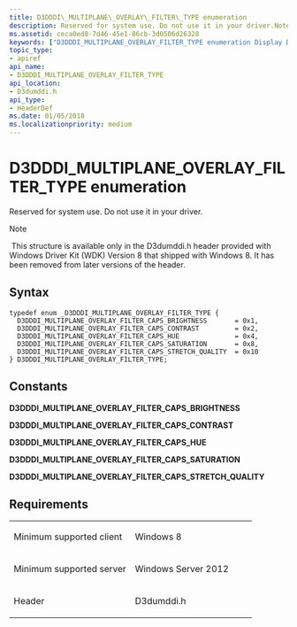```yaml
---
title: D3DDDI\_MULTIPLANE\_OVERLAY\_FILTER\_TYPE enumeration
description: Reserved for system use. Do not use it in your driver.Note  This structure is available only in the D3dumddi.h header provided with Windows Driver Kit (WDK) Version 8 that shipped with Windows 8. It has been removed from later versions of the header. .
ms.assetid: ceca0ed8-7d46-45e1-86cb-3d0506d26328
keywords: ["D3DDDI_MULTIPLANE_OVERLAY_FILTER_TYPE enumeration Display Devices"]
topic_type:
- apiref
api_name:
- D3DDDI_MULTIPLANE_OVERLAY_FILTER_TYPE
api_location:
- D3dumddi.h
api_type:
- HeaderDef
ms.date: 01/05/2018
ms.localizationpriority: medium
---
```


# D3DDDI\_MULTIPLANE\_OVERLAY\_FILTER\_TYPE enumeration


Reserved for system use. Do not use it in your driver.

> [!NOTE]
> This structure is available only in the D3dumddi.h header provided with Windows Driver Kit (WDK) Version 8 that shipped with Windows 8. It has been removed from later versions of the header.

 

Syntax
------

```ManagedCPlusPlus
typedef enum _D3DDDI_MULTIPLANE_OVERLAY_FILTER_TYPE {
  D3DDDI_MULTIPLANE_OVERLAY_FILTER_CAPS_BRIGHTNESS       = 0x1,
  D3DDDI_MULTIPLANE_OVERLAY_FILTER_CAPS_CONTRAST         = 0x2,
  D3DDDI_MULTIPLANE_OVERLAY_FILTER_CAPS_HUE              = 0x4,
  D3DDDI_MULTIPLANE_OVERLAY_FILTER_CAPS_SATURATION       = 0x8,
  D3DDDI_MULTIPLANE_OVERLAY_FILTER_CAPS_STRETCH_QUALITY  = 0x10
} D3DDDI_MULTIPLANE_OVERLAY_FILTER_TYPE;
```

Constants
---------

<span id="D3DDDI_MULTIPLANE_OVERLAY_FILTER_CAPS_BRIGHTNESS"></span><span id="d3dddi_multiplane_overlay_filter_caps_brightness"></span>**D3DDDI\_MULTIPLANE\_OVERLAY\_FILTER\_CAPS\_BRIGHTNESS**

<span id="D3DDDI_MULTIPLANE_OVERLAY_FILTER_CAPS_CONTRAST"></span><span id="d3dddi_multiplane_overlay_filter_caps_contrast"></span>**D3DDDI\_MULTIPLANE\_OVERLAY\_FILTER\_CAPS\_CONTRAST**

<span id="D3DDDI_MULTIPLANE_OVERLAY_FILTER_CAPS_HUE"></span><span id="d3dddi_multiplane_overlay_filter_caps_hue"></span>**D3DDDI\_MULTIPLANE\_OVERLAY\_FILTER\_CAPS\_HUE**

<span id="D3DDDI_MULTIPLANE_OVERLAY_FILTER_CAPS_SATURATION"></span><span id="d3dddi_multiplane_overlay_filter_caps_saturation"></span>**D3DDDI\_MULTIPLANE\_OVERLAY\_FILTER\_CAPS\_SATURATION**

<span id="D3DDDI_MULTIPLANE_OVERLAY_FILTER_CAPS_STRETCH_QUALITY"></span><span id="d3dddi_multiplane_overlay_filter_caps_stretch_quality"></span>**D3DDDI\_MULTIPLANE\_OVERLAY\_FILTER\_CAPS\_STRETCH\_QUALITY**

Requirements
------------

<table>
<colgroup>
<col width="50%" />
<col width="50%" />
</colgroup>
<tbody>
<tr class="odd">
<td align="left"><p>Minimum supported client</p></td>
<td align="left"><p>Windows 8</p></td>
</tr>
<tr class="even">
<td align="left"><p>Minimum supported server</p></td>
<td align="left"><p>Windows Server 2012</p></td>
</tr>
<tr class="odd">
<td align="left"><p>Header</p></td>
<td align="left">D3dumddi.h</td>
</tr>
</tbody>
</table>

 

 





